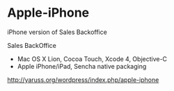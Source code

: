 Apple-iPhone
============

iPhone version of Sales Backoffice

Sales BackOffice
 - Mac OS X Lion, Cocoa Touch, Xcode 4, Objective-C
 - Apple iPhone/iPad, Sencha native packaging

http://yaruss.org/wordpress/index.php/apple-iphone
